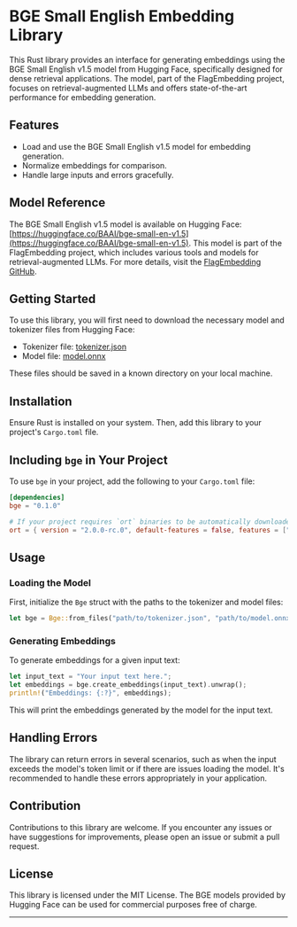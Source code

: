 # BGE Small English Embedding Library

This Rust library provides an interface for generating embeddings using the BGE Small English v1.5 model from Hugging
Face, specifically designed for dense retrieval applications. The model, part of the FlagEmbedding project, focuses on
retrieval-augmented LLMs and offers state-of-the-art performance for embedding generation.

## Features

- Load and use the BGE Small English v1.5 model for embedding generation.
- Normalize embeddings for comparison.
- Handle large inputs and errors gracefully.

## Model Reference

The BGE Small English v1.5 model is available on Hugging
Face: [https://huggingface.co/BAAI/bge-small-en-v1.5](https://huggingface.co/BAAI/bge-small-en-v1.5). This model is part
of the FlagEmbedding project, which includes various tools and models for retrieval-augmented LLMs. For more details,
visit the [FlagEmbedding GitHub](https://github.com/flagembedding).

## Getting Started

To use this library, you will first need to download the necessary model and tokenizer files from Hugging Face:

- Tokenizer
  file: [tokenizer.json](https://huggingface.co/BAAI/bge-small-en-v1.5/blob/main/tokenizer.json)
- Model file: [model.onnx](https://huggingface.co/BAAI/bge-small-en-v1.5/blob/main/onnx/model.onnx)

These files should be saved in a known directory on your local machine.

## Installation

Ensure Rust is installed on your system. Then, add this library to your project's `Cargo.toml` file.

## Including `bge` in Your Project

To use `bge` in your project, add the following to your `Cargo.toml` file:

```toml
[dependencies]
bge = "0.1.0"

# If your project requires `ort` binaries to be automatically downloaded, include `ort` with the `download-binaries` feature enabled:
ort = { version = "2.0.0-rc.0", default-features = false, features = ["download-binaries"] }
```

## Usage

### Loading the Model

First, initialize the `Bge` struct with the paths to the tokenizer and model files:

```rust
let bge = Bge::from_files("path/to/tokenizer.json", "path/to/model.onnx").unwrap();
```

### Generating Embeddings

To generate embeddings for a given input text:

```rust
let input_text = "Your input text here.";
let embeddings = bge.create_embeddings(input_text).unwrap();
println!("Embeddings: {:?}", embeddings);
```

This will print the embeddings generated by the model for the input text.

## Handling Errors

The library can return errors in several scenarios, such as when the input exceeds the model's token limit or if there
are issues loading the model. It's recommended to handle these errors appropriately in your application.

## Contribution

Contributions to this library are welcome. If you encounter any issues or have suggestions for improvements, please open
an issue or submit a pull request.

## License

This library is licensed under the MIT License. The BGE models provided by Hugging Face can be used for commercial
purposes free of charge.

---
